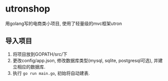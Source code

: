 # utronshop
用golang写的电商类小项目, 使用了轻量级的mvc框架utron

## 导入项目
1. 将项目放到GOPATH/src/下
2. 更改config/app.json, 修改数据库类型(mysql, sqlite, postgresql可选), 并建立相应的数据库.
3. 执行 `go run main.go`, 初始将自动建表.
